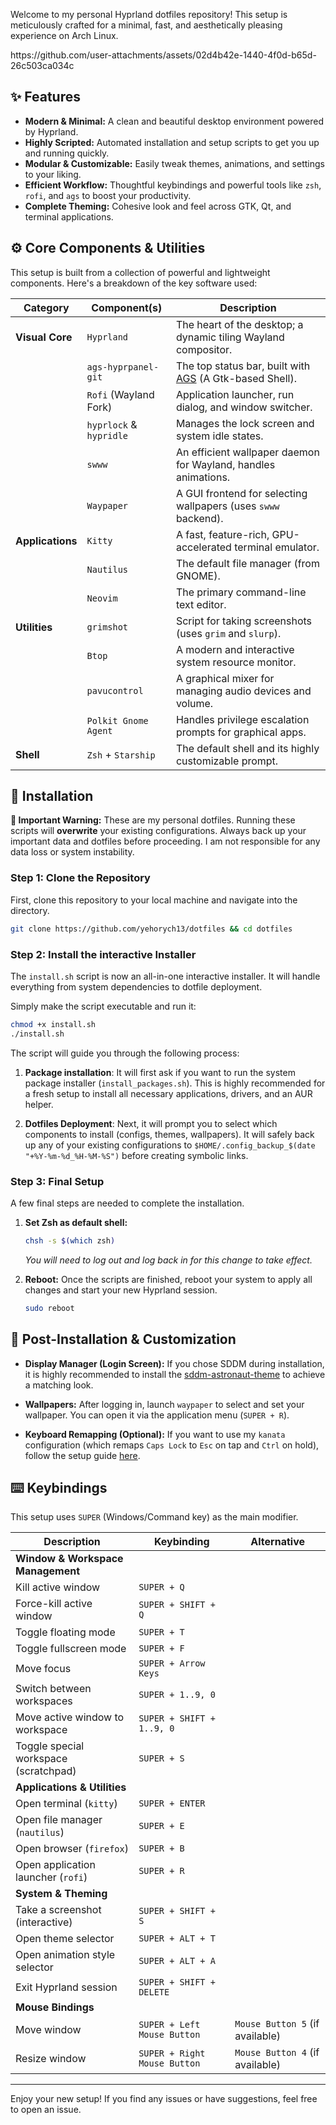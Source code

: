 Welcome to my personal Hyprland dotfiles repository! This setup is meticulously crafted for a minimal, fast, and aesthetically pleasing experience on Arch Linux.

<p>https://github.com/user-attachments/assets/02d4b42e-1440-4f0d-b65d-26c503ca034c</p>

## ✨ Features

*   **Modern & Minimal:** A clean and beautiful desktop environment powered by Hyprland.
*   **Highly Scripted:** Automated installation and setup scripts to get you up and running quickly.
*   **Modular & Customizable:** Easily tweak themes, animations, and settings to your liking.
*   **Efficient Workflow:** Thoughtful keybindings and powerful tools like `zsh`, `rofi`, and `ags` to boost your productivity.
*   **Complete Theming:** Cohesive look and feel across GTK, Qt, and terminal applications.

## ⚙️ Core Components & Utilities

This setup is built from a collection of powerful and lightweight components. Here's a breakdown of the key software used:

| Category          | Component(s)                                   | Description                                                     |
| ----------------- | ---------------------------------------------- | --------------------------------------------------------------- |
| **Visual Core**   | `Hyprland`                                     | The heart of the desktop; a dynamic tiling Wayland compositor.  |
|                   | `ags-hyprpanel-git`                            | The top status bar, built with [AGS](https://github.com/Aylur/ags) (A Gtk-based Shell). |
|                   | `Rofi` (Wayland Fork)                          | Application launcher, run dialog, and window switcher.          |
|                   | `hyprlock` & `hypridle`                        | Manages the lock screen and system idle states.                 |
|                   | `swww`                                         | An efficient wallpaper daemon for Wayland, handles animations.  |
|                   | `Waypaper`                                     | A GUI frontend for selecting wallpapers (uses `swww` backend).  |
| **Applications**  | `Kitty`                                        | A fast, feature-rich, GPU-accelerated terminal emulator.        |
|                   | `Nautilus`                                     | The default file manager (from GNOME).                          |
|                   | `Neovim`                                       | The primary command-line text editor.                           |
| **Utilities**     | `grimshot`                                     | Script for taking screenshots (uses `grim` and `slurp`).        |
|                   | `Btop`                                         | A modern and interactive system resource monitor.               |
|                   | `pavucontrol`                                  | A graphical mixer for managing audio devices and volume.        |
|                   | `Polkit Gnome Agent`                           | Handles privilege escalation prompts for graphical apps.        |
| **Shell**         | `Zsh` + `Starship`                             | The default shell and its highly customizable prompt.           |

## 🚀 Installation

**🛑 Important Warning:** These are my personal dotfiles. Running these scripts will **overwrite** your existing configurations. Always back up your important data and dotfiles before proceeding. I am not responsible for any data loss or system instability.

### Step 1: Clone the Repository

First, clone this repository to your local machine and navigate into the directory.

```bash
git clone https://github.com/yehorych13/dotfiles && cd dotfiles
```

### Step 2: Install the interactive Installer

The `install.sh` script is now an all-in-one interactive installer. It will handle everything from system dependencies to dotfile deployment.

Simply make the script executable and run it:
```bash
chmod +x install.sh
./install.sh
```

The script will guide you through the following process:
1. **Package installation**: It will first ask if you want to run the system package installer (`install_packages.sh`). This is highly recommended for a fresh setup to install all necessary applications, drivers, and an AUR helper.

2. **Dotfiles Deployment**: Next, it will prompt you to select which components to install (configs, themes, wallpapers). It will safely back up any of your existing configurations to `$HOME/.config_backup_$(date "+%Y-%m-%d_%H-%M-%S")` before creating symbolic links.

### Step 3: Final Setup

A few final steps are needed to complete the installation.

1.  **Set Zsh as default shell:**
    ```bash
    chsh -s $(which zsh)
    ```
    *You will need to log out and log back in for this change to take effect.*

2.  **Reboot:**
    Once the scripts are finished, reboot your system to apply all changes and start your new Hyprland session.
    ```bash
    sudo reboot
    ```

## 🎨 Post-Installation & Customization

*   **Display Manager (Login Screen):** If you chose SDDM during installation, it is highly recommended to install the [sddm-astronaut-theme](https://github.com/Keyitdev/sddm-astronaut-theme) to achieve a matching look.

*   **Wallpapers:** After logging in, launch `waypaper` to select and set your wallpaper. You can open it via the application menu (`SUPER + R`).

*   **Keyboard Remapping (Optional):** If you want to use my `kanata` configuration (which remaps `Caps Lock` to `Esc` on tap and `Ctrl` on hold), follow the setup guide [here](https://github.com/jtroo/kanata/blob/main/docs/setup-linux.md).

## ⌨️ Keybindings

This setup uses `SUPER` (Windows/Command key) as the main modifier.

| Description                               | Keybinding                            | Alternative                               |
| ----------------------------------------- | ------------------------------------- | ----------------------------------------- |
| **Window & Workspace Management**         |                                       |                                           |
| Kill active window                        | `SUPER + Q`                           |                                           |
| Force-kill active window                  | `SUPER + SHIFT + Q`                   |                                           |
| Toggle floating mode                      | `SUPER + T`                           |                                           |
| Toggle fullscreen mode                    | `SUPER + F`                           |                                           |
| Move focus                                | `SUPER + Arrow Keys`                  |                                           |
| Switch between workspaces                 | `SUPER + 1..9, 0`                     |                                           |
| Move active window to workspace           | `SUPER + SHIFT + 1..9, 0`             |                                           |
| Toggle special workspace (scratchpad)     | `SUPER + S`                           |                                           |
| **Applications & Utilities**              |                                       |                                           |
| Open terminal (`kitty`)                   | `SUPER + ENTER`                       |                                           |
| Open file manager (`nautilus`)            | `SUPER + E`                           |                                           |
| Open browser (`firefox`)                  | `SUPER + B`                           |                                           |
| Open application launcher (`rofi`)        | `SUPER + R`                           |                                           |
| **System & Theming**                      |                                       |                                           |
| Take a screenshot (interactive)           | `SUPER + SHIFT + S`                   |                                           |
| Open theme selector                       | `SUPER + ALT + T`                     |                                           |
| Open animation style selector             | `SUPER + ALT + A`                     |                                           |
| Exit Hyprland session                     | `SUPER + SHIFT + DELETE`              |                                           |
| **Mouse Bindings**                        |                                       |                                           |
| Move window                               | `SUPER + Left Mouse Button`           | `Mouse Button 5` (if available)           |
| Resize window                             | `SUPER + Right Mouse Button`          | `Mouse Button 4` (if available)           |

---
Enjoy your new setup! If you find any issues or have suggestions, feel free to open an issue.

